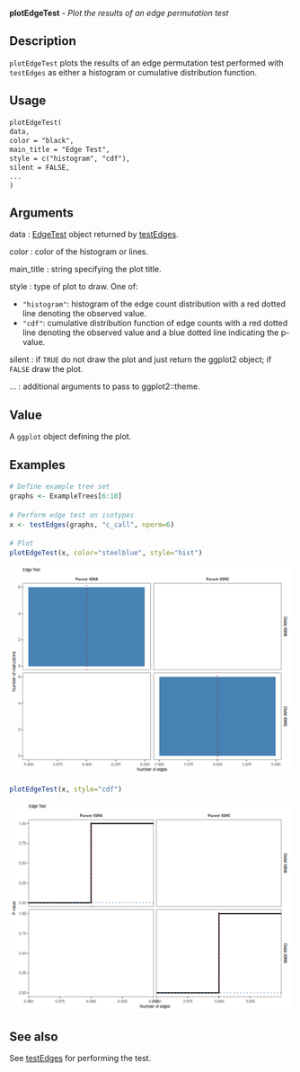 **plotEdgeTest** - *Plot the results of an edge permutation test*

Description
--------------------

`plotEdgeTest` plots the results of an edge permutation test performed with 
`testEdges` as either a histogram or cumulative distribution function.


Usage
--------------------
```
plotEdgeTest(
data,
color = "black",
main_title = "Edge Test",
style = c("histogram", "cdf"),
silent = FALSE,
...
)
```

Arguments
-------------------

data
:   [EdgeTest](EdgeTest-class.md) object returned by [testEdges](testEdges.md).

color
:   color of the histogram or lines.

main_title
:   string specifying the plot title.

style
:   type of plot to draw. One of:

+  `"histogram"`:  histogram of the edge count 
distribution with a red dotted line
denoting the observed value.
+  `"cdf"`:        cumulative distribution function 
of edge counts with a red dotted 
line denoting the observed value and
a blue dotted line indicating the 
p-value.


silent
:   if `TRUE` do not draw the plot and just return the ggplot2 
object; if `FALSE` draw the plot.

...
:   additional arguments to pass to ggplot2::theme.




Value
-------------------

A `ggplot` object defining the plot.



Examples
-------------------

```R
# Define example tree set
graphs <- ExampleTrees[6:10]

# Perform edge test on isotypes
x <- testEdges(graphs, "c_call", nperm=6)

# Plot
plotEdgeTest(x, color="steelblue", style="hist")

```

![2](plotEdgeTest-2.png)

```R
plotEdgeTest(x, style="cdf")
```

![4](plotEdgeTest-4.png)


See also
-------------------

See [testEdges](testEdges.md) for performing the test.






